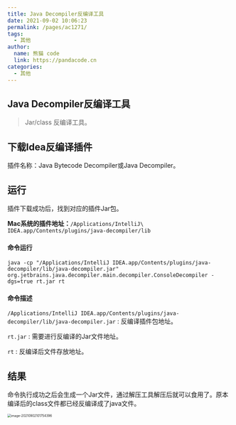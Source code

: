```yaml
---
title: Java Decompiler反编译工具
date: 2021-09-02 10:06:23
permalink: /pages/ac1271/
tags: 
  - 其他
author: 
  name: 熊猫 code
  link: https://pandacode.cn
categories: 
  - 其他
---
```


## Java Decompiler反编译工具

> Jar/class 反编译工具。

## 下载Idea反编译插件

插件名称：Java Bytecode Decompiler或Java Decompiler。

## 运行

插件下载成功后，找到对应的插件Jar包。

**Mac系统的插件地址：**`/Applications/IntelliJ\ IDEA.app/Contents/plugins/java-decompiler/lib`

#### 命令运行

```shell
java -cp "/Applications/IntelliJ IDEA.app/Contents/plugins/java-decompiler/lib/java-decompiler.jar" org.jetbrains.java.decompiler.main.decompiler.ConsoleDecompiler -dgs=true rt.jar rt
```

#### 命令描述

`/Applications/IntelliJ IDEA.app/Contents/plugins/java-decompiler/lib/java-decompiler.jar` : 反编译插件包地址。

`rt.jar` : 需要进行反编译的Jar文件地址。

`rt` : 反编译后文件存放地址。

## 结果

命令执行成功之后会生成一个Jar文件，通过解压工具解压后就可以食用了。原本编译后的class文件都已经反编译成了java文件。

<img src="https://cdn.jsdelivr.net/gh/guoshunfa/files/blog/202109111304689.png" alt="image-20210902101754396" style="zoom:50%;" />
